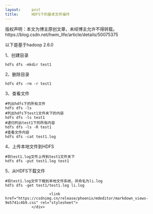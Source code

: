 ```yaml
---
layout:     post
title:      HDFS下的基本文件操作
---
```

<div id="article_content" class="article_content clearfix csdn-tracking-statistics" data-pid="blog" data-mod="popu_307" data-dsm="post">
								<div class="article-copyright">
					版权声明：本文为博主原创文章，未经博主允许不得转载。					https://blog.csdn.net/hwm_life/article/details/50075375				</div>
								            <div id="content_views" class="markdown_views prism-atom-one-dark">
							<!-- flowchart 箭头图标 勿删 -->
							<svg xmlns="http://www.w3.org/2000/svg" style="display: none;"><path stroke-linecap="round" d="M5,0 0,2.5 5,5z" id="raphael-marker-block" style="-webkit-tap-highlight-color: rgba(0, 0, 0, 0);"></path></svg>
							<p>以下是基于hadoop 2.6.0</p>

<p>1、创建目录</p>

<pre class="prettyprint"><code class=" hljs perl">hdfs dfs -<span class="hljs-keyword">mkdir</span> test1</code></pre>

<p>2、删除目录</p>

<pre class="prettyprint"><code class=" hljs lasso">hdfs dfs <span class="hljs-attribute">-rm</span> <span class="hljs-attribute">-r</span> test1</code></pre>

<p>3、查看文件</p>

<pre class="prettyprint"><code class=" hljs vala"><span class="hljs-preprocessor">#列出hdfs下的所有文件</span>
hdfs dfs -ls
<span class="hljs-preprocessor">#列出hdfs下test1文件夹下的内容</span>
hdfs dfs -ls test1
<span class="hljs-preprocessor">#递归列出test1下的所有内容</span>
hdfs dfs -ls -R test1
<span class="hljs-preprocessor">#查看文件内容</span>
hdfs dfs -cat test1.log</code></pre>

<p>4、上传本地文件到HDFS</p>

<pre class="prettyprint"><code class=" hljs livecodeserver"><span class="hljs-comment">#将test1.log文件上传到test1文件夹下</span>
hdfs dfs -<span class="hljs-built_in">put</span> test1.<span class="hljs-built_in">log</span> test1</code></pre>

<p>5、从HDFS下载文件</p>

<pre class="prettyprint"><code class=" hljs vbscript">#将test1.<span class="hljs-built_in">log</span>文件下载到本地文件系统，并命名为li.<span class="hljs-built_in">log</span>
hdfs dfs -<span class="hljs-keyword">get</span> test1/test1.<span class="hljs-built_in">log</span> li.<span class="hljs-built_in">log</span></code></pre>            </div>
						<link href="https://csdnimg.cn/release/phoenix/mdeditor/markdown_views-9e5741c4b9.css" rel="stylesheet">
                </div>
